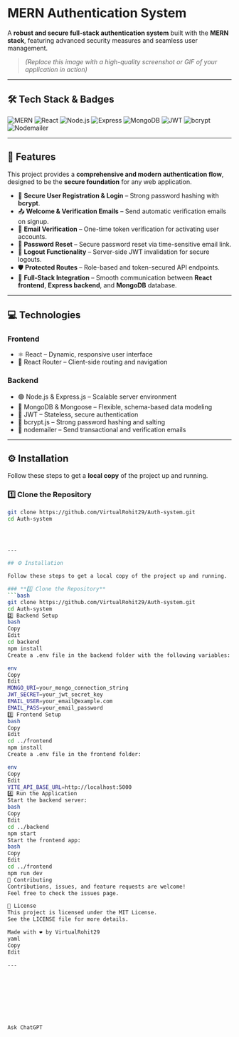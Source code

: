 # MERN Authentication System

A **robust and secure full-stack authentication system** built with the **MERN stack**, featuring advanced security measures and seamless user management.

> *(Replace this image with a high-quality screenshot or GIF of your application in action)*

---

## 🛠️ Tech Stack & Badges

![MERN](https://img.shields.io/badge/Stack-MERN-green?style=for-the-badge&logo=mongodb&logoColor=white)
![React](https://img.shields.io/badge/Frontend-React-blue?style=for-the-badge&logo=react&logoColor=white)
![Node.js](https://img.shields.io/badge/Backend-Node.js-green?style=for-the-badge&logo=node.js&logoColor=white)
![Express](https://img.shields.io/badge/Server-Express-black?style=for-the-badge&logo=express&logoColor=white)
![MongoDB](https://img.shields.io/badge/Database-MongoDB-darkgreen?style=for-the-badge&logo=mongodb&logoColor=white)
![JWT](https://img.shields.io/badge/Auth-JWT-orange?style=for-the-badge&logo=json-web-tokens&logoColor=white)
![bcrypt](https://img.shields.io/badge/Security-bcrypt-yellow?style=for-the-badge)
![Nodemailer](https://img.shields.io/badge/Email-Nodemailer-red?style=for-the-badge&logo=gmail&logoColor=white)

---

## 🚀 Features

This project provides a **comprehensive and modern authentication flow**, designed to be the **secure foundation** for any web application.

- 🔐 **Secure User Registration & Login** – Strong password hashing with **bcrypt**.
- 📤 **Welcome & Verification Emails** – Send automatic verification emails on signup.
- 📧 **Email Verification** – One-time token verification for activating user accounts.
- 🔑 **Password Reset** – Secure password reset via time-sensitive email link.
- 🚪 **Logout Functionality** – Server-side JWT invalidation for secure logouts.
- 🛡️ **Protected Routes** – Role-based and token-secured API endpoints.
- 🔄 **Full-Stack Integration** – Smooth communication between **React frontend**, **Express backend**, and **MongoDB** database.

---

## 💻 Technologies

### **Frontend**
- ⚛️ React – Dynamic, responsive user interface  
- 🔀 React Router – Client-side routing and navigation  

### **Backend**
- 🟢 Node.js & Express.js – Scalable server environment  
- 🍃 MongoDB & Mongoose – Flexible, schema-based data modeling  
- 🔐 JWT – Stateless, secure authentication  
- 🔑 bcrypt.js – Strong password hashing and salting  
- 📧 nodemailer – Send transactional and verification emails  

---

## ⚙️ Installation

Follow these steps to get a **local copy** of the project up and running.

### **1️⃣ Clone the Repository**
```bash
git clone https://github.com/VirtualRohit29/Auth-system.git
cd Auth-system




---

## ⚙️ Installation

Follow these steps to get a local copy of the project up and running.

### **1️⃣ Clone the Repository**
```bash
git clone https://github.com/VirtualRohit29/Auth-system.git
cd Auth-system
2️⃣ Backend Setup
bash
Copy
Edit
cd backend
npm install
Create a .env file in the backend folder with the following variables:

env
Copy
Edit
MONGO_URI=your_mongo_connection_string
JWT_SECRET=your_jwt_secret_key
EMAIL_USER=your_email@example.com
EMAIL_PASS=your_email_password
3️⃣ Frontend Setup
bash
Copy
Edit
cd ../frontend
npm install
Create a .env file in the frontend folder:

env
Copy
Edit
VITE_API_BASE_URL=http://localhost:5000
4️⃣ Run the Application
Start the backend server:
bash
Copy
Edit
cd ../backend
npm start
Start the frontend app:
bash
Copy
Edit
cd ../frontend
npm run dev
🤝 Contributing
Contributions, issues, and feature requests are welcome!
Feel free to check the issues page.

📄 License
This project is licensed under the MIT License.
See the LICENSE file for more details.

Made with ❤️ by VirtualRohit29
yaml
Copy
Edit

---









Ask ChatGPT
